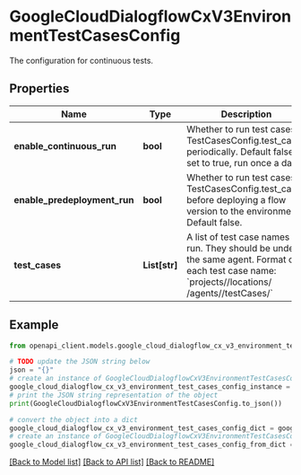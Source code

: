 # GoogleCloudDialogflowCxV3EnvironmentTestCasesConfig

The configuration for continuous tests.

## Properties

Name | Type | Description | Notes
------------ | ------------- | ------------- | -------------
**enable_continuous_run** | **bool** | Whether to run test cases in TestCasesConfig.test_cases periodically. Default false. If set to true, run once a day. | [optional] 
**enable_predeployment_run** | **bool** | Whether to run test cases in TestCasesConfig.test_cases before deploying a flow version to the environment. Default false. | [optional] 
**test_cases** | **List[str]** | A list of test case names to run. They should be under the same agent. Format of each test case name: &#x60;projects//locations/ /agents//testCases/&#x60; | [optional] 

## Example

```python
from openapi_client.models.google_cloud_dialogflow_cx_v3_environment_test_cases_config import GoogleCloudDialogflowCxV3EnvironmentTestCasesConfig

# TODO update the JSON string below
json = "{}"
# create an instance of GoogleCloudDialogflowCxV3EnvironmentTestCasesConfig from a JSON string
google_cloud_dialogflow_cx_v3_environment_test_cases_config_instance = GoogleCloudDialogflowCxV3EnvironmentTestCasesConfig.from_json(json)
# print the JSON string representation of the object
print(GoogleCloudDialogflowCxV3EnvironmentTestCasesConfig.to_json())

# convert the object into a dict
google_cloud_dialogflow_cx_v3_environment_test_cases_config_dict = google_cloud_dialogflow_cx_v3_environment_test_cases_config_instance.to_dict()
# create an instance of GoogleCloudDialogflowCxV3EnvironmentTestCasesConfig from a dict
google_cloud_dialogflow_cx_v3_environment_test_cases_config_from_dict = GoogleCloudDialogflowCxV3EnvironmentTestCasesConfig.from_dict(google_cloud_dialogflow_cx_v3_environment_test_cases_config_dict)
```
[[Back to Model list]](../README.md#documentation-for-models) [[Back to API list]](../README.md#documentation-for-api-endpoints) [[Back to README]](../README.md)


